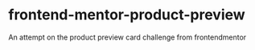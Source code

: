 # frontend-mentor-product-preview
An attempt on the product preview card challenge from frontendmentor
